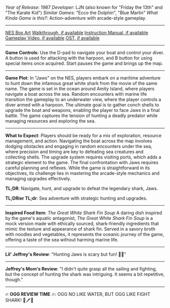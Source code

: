 *Year of Release*: 1987
*Developer*: LJN (also known for "Friday the 13th" and "The Karate Kid")
*Similar Games*: "Ecco the Dolphin", "Blue Marlin"
*What Kinda Game is this?*: Action-adventure with arcade-style gameplay.

---
[NES Box Art](https://www.google.com/search?tbm=isch&q=NES+Box+Art+Jaws) 
[Walkthrough, if available](https://www.google.com/search?q=Walkthrough+NES+Jaws)
[Instruction Manual, if available](https://www.google.com/search?q=NES+Instruction+Manual+Jaws)
[Gameplay Video, if available](https://www.youtube.com/results?search_query=gameplay+NES+Jaws) 
[OST, if available](https://www.youtube.com/results?search_query=NES+Jaws+OST)

- - -
**Game Controls**:
Use the D-pad to navigate your boat and control your diver. A button is used for attacking with the harpoon, and B button for using special items once acquired. Start pauses the game and brings up the map.

- - -
**Game Plot**: 
In "Jaws" on the NES, players embark on a maritime adventure to hunt down the infamous great white shark from the movie of the same name. The game is set in the ocean around Amity Island, where players navigate a boat across the sea. Random encounters with marine life transition the gameplay to an underwater view, where the player controls a diver armed with a harpoon. The ultimate goal is to gather conch shells to upgrade the boat and weapons, enabling the player to face Jaws in a final battle. The game captures the tension of hunting a deadly predator while managing resources and exploring the sea.

- - -
**What to Expect**: 
Players should be ready for a mix of exploration, resource management, and action. Navigating the boat across the map involves dodging obstacles and engaging in random encounters under the sea, where precision and timing are key to defeating sea creatures and collecting shells. The upgrade system requires visiting ports, which adds a strategic element to the game. The final confrontation with Jaws requires careful planning and reflexes. While the game is straightforward in its objectives, its challenge lies in mastering the arcade-style mechanics and managing upgrades effectively.

**TL;DR**:
Navigate, hunt, and upgrade to defeat the legendary shark, Jaws.

**TL;DRier TL;dr**: 
Sea adventure with strategic hunting and upgrades.

---
**Inspired Food Item**: *The Great White Shark Fin Soup*
A daring dish inspired by the game's aquatic antagonist, *The Great White Shark Fin Soup* is a mock version made with ethically sourced, shark-friendly ingredients that mimic the texture and appearance of shark fin. Served in a savory broth with noodles and vegetables, it represents the oceanic journey of the game, offering a taste of the sea without harming marine life.

---
**Lil' Jeffrey's Review**: "Hunting Jaws is scary but fun! 🦈😄"

---
**Jeffrey's Mom's Review**: "I didn't quite grasp all the sailing and fighting, but the concept of hunting the shark was intriguing. It seems a bit repetitive, though."

---
🔥 **OGG REVIEW TIME** 🔥: OGG NO LIKE WATER, BUT OGG LIKE FIGHT SHARK! 🦈🗡️💪